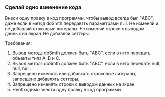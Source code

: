 
### Сделай одно изменение кода

Внеси одну правку в код программы, чтобы вывод всегда был &quot;ABC&quot;, даже если в метод doSmth
передавать параметрами null.
Не изменяй и не добавляй строковые литералы. Не изменяй строки с выводом данных на экран.
Не добавляй сеттеры.


Требования:
1.	Вывод метода doSmth должен быть &quot;ABC&quot;, если в него передать объекты типа A, B и C.
2.	Вывод метода doSmth должен быть &quot;ABC&quot;, если в него передать null, null, null.
3.	Запрещено изменять или добавлять строковые литералы, запрещено добавлять сеттеры.
4.	Запрещено изменять строки с выводом данных на экран.
5.	Необходимо внести одну правку в код программы.


